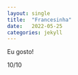 ```yaml
---
layout: single
title:  "Francesinha"
date:   2022-05-25
categories: jekyll
---
```

Eu gosto!

10/10

